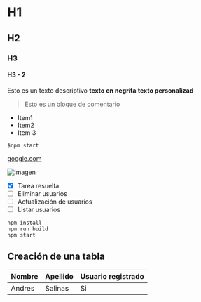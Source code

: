 # H1
## H2
### H3
#### H3 - 2 

Esto es un texto descriptivo
**texto en negrita** **texto personalizad**
 
 >Esto es un bloque de comentario

- Item1
- Item2
- Item 3

`$npm start`

[google.com]("https:google.com")

![imagen](https://phantom-marca.unidadeditorial.es/d12357494782628546528fc093bef408/crop/0x0/1112x741/resize/828/f/webp/assets/multimedia/imagenes/2023/03/02/16777543342460.jpg)


- [x] Tarea resuelta
- [ ] Eliminar usuarios
-  [ ] Actualización de usuarios
-  [ ] Listar usuarios 

```
npm install 
npm run build 
npm start 
```

## Creación de una tabla
| Nombre | Apellido |Usuario registrado|
|----------|--------|---------------|
|Andres|Salinas|Si|

